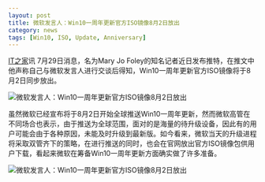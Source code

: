 ```yaml
---
layout: post
title: 微软发言人：Win10一周年更新官方ISO镜像8月2日放出
category: news
tags: [Win10, ISO, Update, Anniversary]
---
```


[IT之家](http://www.ithome.com)讯 7月29日消息，名为Mary Jo Foley的知名记者近日发布推特，在推文中他声称自己与微软发言人进行交谈后得知，Win10一周年更新官方ISO镜像将于8月2日同步放出。   
    
![微软发言人：Win10一周年更新官方ISO镜像8月2日放出](http://img.ithome.com/newsuploadfiles/2016/7/20160729_132411_63.png)    
    
虽然微软已经宣布将于8月2日开始全球推送Win10一周年更新，然而微软高管在不同场合也表示，由于推送为全球范围，面对的是海量的待升级设备，因此有的用户可能会由于各种原因，未能及时升级到最新版。如今看来，微软当天的升级进程将采取双管齐下的策略，在进行推送的同时，也会在官网放出官方ISO镜像包供用户下载，看起来微软在筹备Win10一周年更新方面确实做了许多准备。    
    
![微软发言人：Win10一周年更新官方ISO镜像8月2日放出](http://img.ithome.com/newsuploadfiles/2016/7/20160729_132404_469.png)
